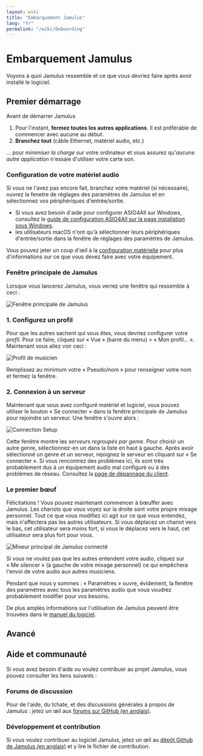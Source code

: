 ```yaml
---
layout: wiki
title: "Embarquement Jamulus"
lang: "fr"
permalink: "/wiki/Onboarding"
---
```

# Embarquement Jamulus
Voyons à quoi Jamulus ressemble et ce que vous devriez faire après avoir installé le logiciel.
## Premier démarrage
Avant de démarrer Jamulus 
1. Pour l'instant, **fermez toutes les autres applications**. Il est préférable de commencer avec aucune au début.
2. **Branchez tout** (câble Ethernet, matériel audio, etc.) 

… pour *minimiser la charge* sur votre ordinateur et vous assurez qu'*aucune autre application* n'essaie d'utiliser votre carte son.

### Configuration de votre matériel audio
Si vous ne l'avez pas encore fait, branchez votre matériel (si nécessaire), ouvrez la fenetre de réglages des paramètres de Jamulus et en sélectionnez vos périphériques d'entrée/sortie.

*   Si vous avez besoin d'aide pour configurer ASIO4All sur Windows, consultez le [guide de configuration ASIO4All sur la page installation sous Windows](Installation-for-Windows#configuration-de-asio4all).
*   les utilisateurs macOS n'ont qu'à sélectionner leurs périphériques d'entrée/sortie dans la fenêtre de réglages des paramètres de Jamulus.

Vous pouvez jeter un coup d'œil à la [configuration matérielle](Hardware-Setup) pour plus d'informations sur ce que vous devez faire avec votre équipement.

### Fenêtre principale de Jamulus
Lorsque vous lancerez Jamulus, vous verrez une fenêtre qui ressemble à ceci :

![Fenêtre principale de Jamulus](https://user-images.githubusercontent.com/9108457/101895743-384c4880-3ba8-11eb-80ef-e8e03a0edf86.png)

### 1. Configurez un profil
Pour que les autres sachent qui vous êtes, vous devriez configurer votre *profil*. Pour ce faire, cliquez sur « Vue » (barre du menu) > « Mon profil… ».  
Maintenant vous allez voir ceci :

![Profil de musicien](https://user-images.githubusercontent.com/9108457/101895791-48fcbe80-3ba8-11eb-913e-d0e4e7d60666.png)

Remplissez au minimum votre « Pseudo/nom » pour renseigner votre nom et fermez la fenêtre. 

### 2. Connexion à un serveur
Maintenant que vous avez configuré matériel et logiciel, vous pouvez utiliser le bouton « Se connecter » dans la fenêtre principale de Jamulus pour rejoindre un serveur. Une fenêtre s'ouvre alors :

![Connection Setup](https://user-images.githubusercontent.com/20726856/102825226-a1b92c00-43de-11eb-9aa9-21d7a8576f5c.png)

Cette fenêtre montre les *serveurs regroupés par genre*. Pour choisir un autre genre, sélectionnez-en un dans la liste en haut à gauche. Après avoir sélectionné un genre et un serveur, rejoignez le serveur en cliquant sur « Se connecter ». Si vous rencontrez des problèmes ici, ils sont très probablement dus à un équipement audio mal configuré ou à des problèmes de réseau. Consultez la [page de dépannage du client](Client-Troubleshooting).

### Le premier bœuf
Félicitations ! Vous pouvez maintenant commencer à bœuffer avec Jamulus. Les chariots que vous voyez sur la droite sont votre propre mixage personnel. Tout ce que vous modifiez ici agit sur ce que vous entendez, mais n'affectera pas les autres utilisateurs. Si vous déplacez un chariot vers le bas, cet utilisateur sera moins fort, si vous le déplacez vers le haut, cet utilisateur sera plus fort pour vous.

![Mixeur principal de Jamulus connecté](https://user-images.githubusercontent.com/9108457/101895820-55811700-3ba8-11eb-9945-7923c8a92c60.png)

Si vous ne voulez pas que les autres entendent votre audio, cliquez sur « Me silencer » (à gauche de votre mixage personnel) ce qui empêchera l'envoi de votre audio aux autres musiciens.

Pendant que nous y sommes : « Paramètres » ouvre, évidement, la fenêtre des paramètres avec tous les paramètres audio que vous voudrez probablement modifier pour vos besoins.

De plus amples informations sur l'utilisation de Jamulus peuvent être trouvées dans le [manuel du logiciel](Software-Manual).

## Avancé
<!-- Bien sûr, vous pouvez faire beaucoup plus avec Jamulus, comme configurer un serveur privé, faire des concerts en ligne, … Jetez un coup d'œil sur ce site ! La communauté publie des guides, trucs et astuces dans la [base de connaissance](/kb/). --> 

## Aide et communauté
Si vous avez besoin d'aide ou voulez contribuer au projet Jamulus, vous pouvez consulter les liens suivants :

### Forums de discussion
Pour de l'aide, du tchate, et des discussions générales à propos de Jamulus : jetez un œil aux [forums sur GitHub (en anglais)](https://github.com/jamulussoftware/jamulus/discussions).

### Développement et contribution

Si vous voulez contribuer au logiciel Jamulus, jetez un œil au [dépôt Github de Jamulus (en anglais)](https://github.com/jamulussoftware/jamulus/) et y lire le fichier de contribution.

<!-- En outre, vous pouvez aussi contribuer à cette documentation : voyez le [dépôt GitHub du site de Jamulus](https://github.com/jamulussoftware/jamuluswebsite) et consultez y le fichier de contribution. -->
